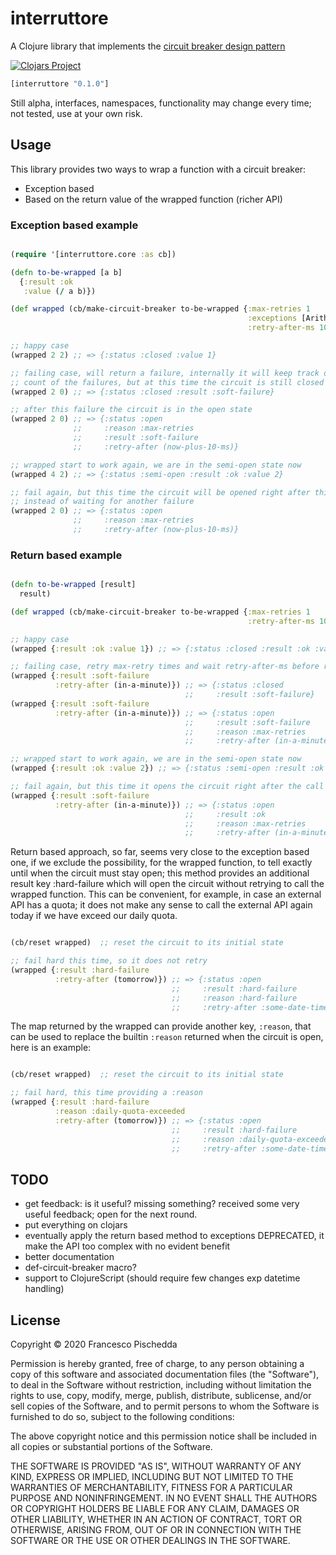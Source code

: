 # interruttore

A Clojure library that implements the [circuit breaker design pattern](http://en.wikipedia.org/wiki/Circuit_breaker_design_pattern)

[![Clojars Project](https://img.shields.io/clojars/v/interruttore.svg)](https://clojars.org/interruttore)

```clj
[interruttore "0.1.0"]

```

Still alpha, interfaces, namespaces, functionality may change
every time; not tested, use at your own risk.

## Usage

This library provides two ways to wrap a function with a circuit breaker:
- Exception based
- Based on the return value of the wrapped function (richer API)

### Exception based example

``` clj

(require '[interruttore.core :as cb])

(defn to-be-wrapped [a b]
  {:result :ok
   :value (/ a b)})

(def wrapped (cb/make-circuit-breaker to-be-wrapped {:max-retries 1
                                                     :exceptions [ArithmeticException]
                                                     :retry-after-ms 10}))

;; happy case
(wrapped 2 2) ;; => {:status :closed :value 1}

;; failing case, will return a failure, internally it will keep track of the
;; count of the failures, but at this time the circuit is still closed
(wrapped 2 0) ;; => {:status :closed :result :soft-failure}

;; after this failure the circuit is in the open state
(wrapped 2 0) ;; => {:status :open
              ;;     :reason :max-retries
              ;;     :result :soft-failure
              ;;     :retry-after (now-plus-10-ms)}

;; wrapped start to work again, we are in the semi-open state now
(wrapped 4 2) ;; => {:status :semi-open :result :ok :value 2}

;; fail again, but this time the circuit will be opened right after this call
;; instead of waiting for another failure
(wrapped 2 0) ;; => {:status :open
              ;;     :reason :max-retries
              ;;     :retry-after (now-plus-10-ms)}

```

### Return based example

``` clj

(defn to-be-wrapped [result]
  result)

(def wrapped (cb/make-circuit-breaker to-be-wrapped {:max-retries 1
                                                     :retry-after-ms 10}))

;; happy case
(wrapped {:result :ok :value 1}) ;; => {:status :closed :result :ok :value 1}

;; failing case, retry max-retry times and wait retry-after-ms before retrying
(wrapped {:result :soft-failure
          :retry-after (in-a-minute)}) ;; => {:status :closed
                                       ;;     :result :soft-failure}
(wrapped {:result :soft-failure
          :retry-after (in-a-minute)}) ;; => {:status :open
                                       ;;     :result :soft-failure
                                       ;;     :reason :max-retries
                                       ;;     :retry-after (in-a-minute)}

;; wrapped start to work again, we are in the semi-open state now
(wrapped {:result :ok :value 2}) ;; => {:status :semi-open :result :ok :value 2}

;; fail again, but this time it opens the circuit right after the call
(wrapped {:result :soft-failure
          :retry-after (in-a-minute)}) ;; => {:status :open
                                       ;;     :result :ok
                                       ;;     :reason :max-retries
		                               ;;     :retry-after (in-a-minute)}

```

Return based approach, so far, seems very close to the exception based one,
if we exclude the possibility, for the wrapped function, to tell exactly until
when the circuit must stay open; this method provides an additional result
key :hard-failure which will open the circuit without retrying to call the
wrapped function.
This can be convenient, for example, in case an external API has a quota;
it does not make any sense to call the external API again today if we have
exceed our daily quota.

``` clj

(cb/reset wrapped)  ;; reset the circuit to its initial state

;; fail hard this time, so it does not retry
(wrapped {:result :hard-failure
          :retry-after (tomorrow)}) ;; => {:status :open
                                    ;;     :result :hard-failure
                                    ;;     :reason :hard-failure
		                            ;;     :retry-after :some-date-time}

```

The map returned by the wrapped can provide another key, `:reason`, that can be
used to replace the builtin `:reason` returned when the circuit is open, here is
an example:

``` clj

(cb/reset wrapped)  ;; reset the circuit to its initial state

;; fail hard, this time providing a :reason
(wrapped {:result :hard-failure
          :reason :daily-quota-exceeded
          :retry-after (tomorrow)}) ;; => {:status :open
                                    ;;     :result :hard-failure
                                    ;;     :reason :daily-quota-exceeded
		                            ;;     :retry-after :some-date-time}

```

## TODO

- get feedback: is it useful? missing something?
  received some very useful feedback; open for the next round.
- put everything on clojars
- eventually apply the return based method to exceptions
  DEPRECATED, it make the API too complex with no evident benefit
- better documentation
- def-circuit-breaker macro?
- support to ClojureScript (should require few changes exp datetime handling)

## License

Copyright © 2020 Francesco Pischedda

Permission is hereby granted, free of charge, to any person obtaining a copy of this software and associated documentation files (the "Software"), to deal in the Software without restriction, including without limitation the rights to use, copy, modify, merge, publish, distribute, sublicense, and/or sell copies of the Software, and to permit persons to whom the Software is furnished to do so, subject to the following conditions:

The above copyright notice and this permission notice shall be included in all copies or substantial portions of the Software.

THE SOFTWARE IS PROVIDED "AS IS", WITHOUT WARRANTY OF ANY KIND, EXPRESS OR IMPLIED, INCLUDING BUT NOT LIMITED TO THE WARRANTIES OF MERCHANTABILITY, FITNESS FOR A PARTICULAR PURPOSE AND NONINFRINGEMENT. IN NO EVENT SHALL THE AUTHORS OR COPYRIGHT HOLDERS BE LIABLE FOR ANY CLAIM, DAMAGES OR OTHER LIABILITY, WHETHER IN AN ACTION OF CONTRACT, TORT OR OTHERWISE, ARISING FROM, OUT OF OR IN CONNECTION WITH THE SOFTWARE OR THE USE OR OTHER DEALINGS IN THE SOFTWARE.
